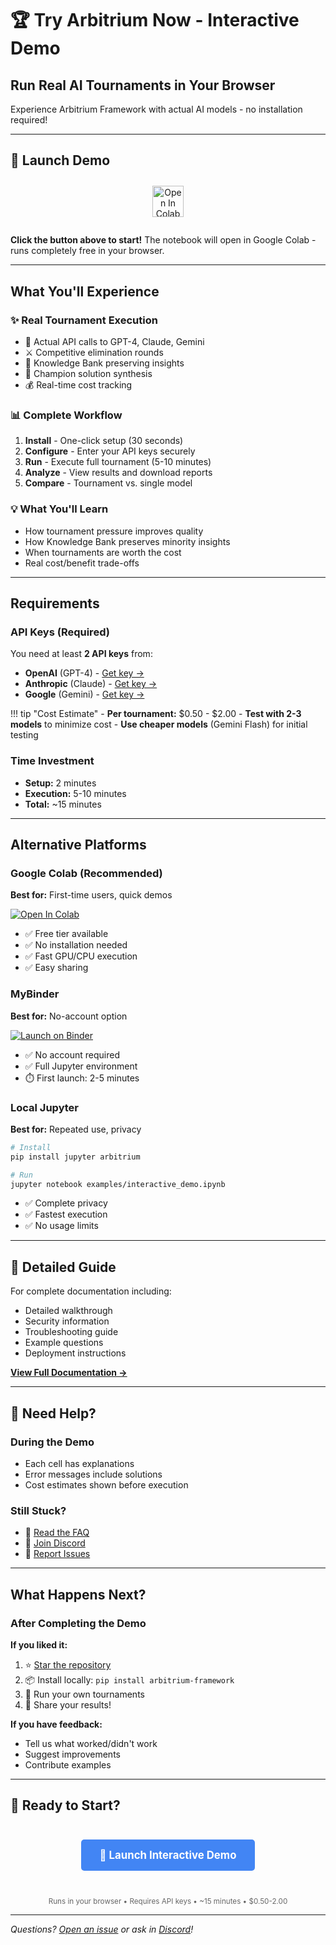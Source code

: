 # 🏆 Try Arbitrium Now - Interactive Demo

## Run Real AI Tournaments in Your Browser

Experience Arbitrium Framework with actual AI models - no installation required!

---

## 🚀 Launch Demo

<div style="text-align: center; margin: 2em 0;">
  <a href="https://colab.research.google.com/github/arbitrium-framework/arbitrium/blob/main/examples/interactive_demo.ipynb" target="_blank">
    <img src="https://colab.research.google.com/assets/colab-badge.svg" alt="Open In Colab" style="height: 50px;"/>
  </a>
</div>

**Click the button above to start!** The notebook will open in Google Colab - runs completely free in your browser.

---

## What You'll Experience

### ✨ Real Tournament Execution
- 🤖 Actual API calls to GPT-4, Claude, Gemini
- ⚔️ Competitive elimination rounds
- 🧠 Knowledge Bank preserving insights
- 🥇 Champion solution synthesis
- 💰 Real-time cost tracking

### 📊 Complete Workflow
1. **Install** - One-click setup (30 seconds)
2. **Configure** - Enter your API keys securely
3. **Run** - Execute full tournament (5-10 minutes)
4. **Analyze** - View results and download reports
5. **Compare** - Tournament vs. single model

### 💡 What You'll Learn
- How tournament pressure improves quality
- How Knowledge Bank preserves minority insights
- When tournaments are worth the cost
- Real cost/benefit trade-offs

---

## Requirements

### API Keys (Required)
You need at least **2 API keys** from:

- **OpenAI** (GPT-4) - [Get key →](https://platform.openai.com/api-keys)
- **Anthropic** (Claude) - [Get key →](https://console.anthropic.com/)
- **Google** (Gemini) - [Get key →](https://makersuite.google.com/app/apikey)

!!! tip "Cost Estimate"
    - **Per tournament:** $0.50 - $2.00
    - **Test with 2-3 models** to minimize cost
    - **Use cheaper models** (Gemini Flash) for initial testing

### Time Investment
- **Setup:** 2 minutes
- **Execution:** 5-10 minutes
- **Total:** ~15 minutes

---

## Alternative Platforms

### Google Colab (Recommended)
**Best for:** First-time users, quick demos

<a href="https://colab.research.google.com/github/arbitrium-framework/arbitrium/blob/main/examples/interactive_demo.ipynb" target="_blank">
  <img src="https://colab.research.google.com/assets/colab-badge.svg" alt="Open In Colab"/>
</a>

- ✅ Free tier available
- ✅ No installation needed
- ✅ Fast GPU/CPU execution
- ✅ Easy sharing

### MyBinder
**Best for:** No-account option

<a href="https://mybinder.org/v2/gh/arbitrium-framework/arbitrium/main?labpath=examples/interactive_demo.ipynb" target="_blank">
  <img src="https://mybinder.org/badge_logo.svg" alt="Launch on Binder"/>
</a>

- ✅ No account required
- ✅ Full Jupyter environment
- ⏱️ First launch: 2-5 minutes

### Local Jupyter
**Best for:** Repeated use, privacy

```bash
# Install
pip install jupyter arbitrium

# Run
jupyter notebook examples/interactive_demo.ipynb
```

- ✅ Complete privacy
- ✅ Fastest execution
- ✅ No usage limits

---

## 📖 Detailed Guide

For complete documentation including:
- Detailed walkthrough
- Security information
- Troubleshooting guide
- Example questions
- Deployment instructions

**[View Full Documentation →](https://github.com/arbitrium-framework/arbitrium/blob/main/examples/INTERACTIVE_DEMO.md)**

---

## 💬 Need Help?

### During the Demo
- Each cell has explanations
- Error messages include solutions
- Cost estimates shown before execution

### Still Stuck?
- 📖 [Read the FAQ](https://github.com/arbitrium-framework/arbitrium#faq)
- 💬 [Join Discord](https://discord.gg/arbitrium)
- 🐛 [Report Issues](https://github.com/arbitrium-framework/arbitrium/issues)

---

## What Happens Next?

### After Completing the Demo

**If you liked it:**
1. ⭐ [Star the repository](https://github.com/arbitrium-framework/arbitrium)
2. 📦 Install locally: `pip install arbitrium-framework`
3. 🚀 Run your own tournaments
4. 📢 Share your results!

**If you have feedback:**
- Tell us what worked/didn't work
- Suggest improvements
- Contribute examples

---

## 🎯 Ready to Start?

<div style="text-align: center; margin: 3em 0;">
  <a href="https://colab.research.google.com/github/arbitrium-framework/arbitrium/blob/main/examples/interactive_demo.ipynb" target="_blank" style="display: inline-block; padding: 15px 30px; background: #4285f4; color: white; text-decoration: none; border-radius: 5px; font-weight: bold; font-size: 1.2em;">
    🚀 Launch Interactive Demo
  </a>
</div>

<div style="text-align: center; color: #666; margin-top: 2em;">
  <small>Runs in your browser • Requires API keys • ~15 minutes • $0.50-2.00</small>
</div>

---

*Questions? [Open an issue](https://github.com/arbitrium-framework/arbitrium/issues) or ask in [Discord](https://discord.gg/arbitrium)!*
